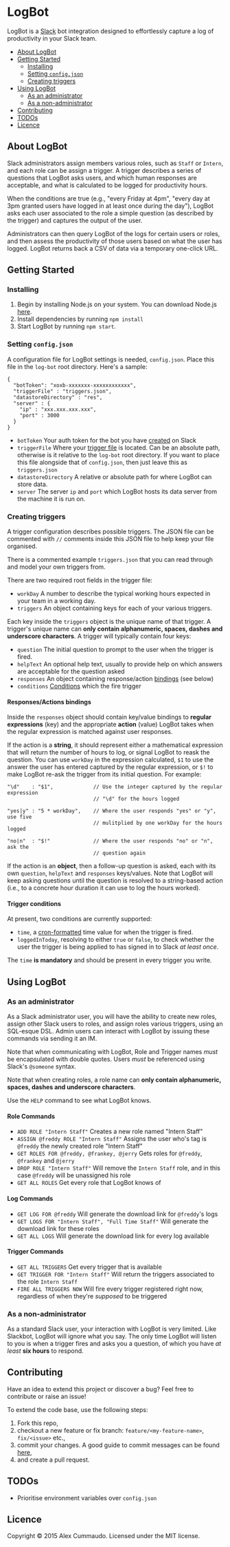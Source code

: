 # LogBot

LogBot is a [Slack](http://slack.com/) bot integration designed to effortlessly capture a log of productivity in your Slack team.

- [About LogBot](#about-logbot)
- [Getting Started](#getting-started)
  - [Installing](#installing)
  - [Setting `config.json`](#creating-configjson)
  - [Creating triggers](#creating-triggers)
- [Using LogBot](#using-logbot)
  - [As an administrator](#as-an-administrator)
  - [As a non-administrator](#as-a-non-administrator)
- [Contributing](#contributing)
- [TODOs](#todos)
- [Licence](#license)

## About LogBot

Slack administrators assign members various roles, such as `Staff` or `Intern`, and each role can be assign a trigger. A trigger describes a series of questions that LogBot asks users, and which human responses are acceptable, and what is calculated to be logged for productivity hours.

When the conditions are true (e.g., "every Friday at 4pm", "every day at 3pm granted users have logged in at least once during the day"), LogBot asks each user associated to the role a simple question (as described by the trigger) and captures the output of the user.

Administrators can then query LogBot of the logs for certain users or roles, and then assess the productivity of those users based on what the user has logged. LogBot returns back a CSV of data via a temporary one-click URL.

## Getting Started

### Installing

1. Begin by installing Node.js on your system. You can download Node.js [here](http://nodejs.org/).
2. Install dependencies by running `npm install`
3. Start LogBot by running `npm start`.

### Setting `config.json`

A configuration file for LogBot settings is needed, `config.json`. Place this file in the `log-bot` root directory. Here's a sample:

```
{
  "botToken": "xoxb-xxxxxxx-xxxxxxxxxxxx",
  "triggerFile" : "triggers.json",
  "datastoreDirectory" : "res",
  "server" : {
    "ip" : "xxx.xxx.xxx.xxx",
    "port" : 3000
  }
}
```

- `botToken` Your auth token for the bot you have [created](https://slack.com/services/new/bot) on Slack
- `triggerFile` Where your [trigger file](#triggers) is located. Can be an absolute path, otherwise is it relative to the `log-bot` root directory. If you want to place this file alongside that of `config.json`, then just leave this as `triggers.json`
- `datastoreDirectory` A relative or absolute path for where LogBot can store data.
- `server` The server `ip` and `port` which LogBot hosts its data server from the machine it is run on.

### Creating triggers

A trigger configuration describes possible triggers. The JSON file can be commented with `//` comments inside this JSON file to help keep your file organised.

There is a commented example `triggers.json` that you can read through and model your own triggers from.

There are two required root fields in the trigger file:

- `workDay` A number to describe the typical working hours expected in your team in a working day.
- `triggers` An object containing keys for each of your various triggers.

Each key inside the `triggers` object is the unique name of that trigger. A trigger's unique name can **only contain alphanumeric, spaces, dashes and underscore characters**. A trigger will typically contain four keys:

- `question` The initial question to prompt to the user when the trigger is fired.
- `helpText` An optional help text, usually to provide help on which answers are acceptable for the question asked
- `responses` An object containing response/action [bindings](#responseactions-bindings) (see below)
- `conditions` [Conditions](#trigger-conditions) which the fire trigger

#### Responses/Actions bindings

Inside the `responses` object should contain key/value bindings to **regular expressions** (key) and the appropriate **action** (value) LogBot takes when the regular expression is matched against user responses.

If the action is a **string**, it should represent either a mathematical expression that will return the number of hours to log, or signal LogBot to reask the question. You can use `workDay` in the expression calculated, `$1` to use the answer the user has entered captured by the regular expression, or `$!` to make LogBot re-ask the trigger from its initial question. For example:

```
"\d"    : "$1",				// Use the integer captured by the regular expression
							// "\d" for the hours logged

"yes|y" : "5 * workDay",	// Where the user responds "yes" or "y", use five
							// mulitplied by one workDay for the hours logged

"no|n"  : "$!"				// Where the user responds "no" or "n", ask the
							// question again
```

If the action is an **object**, then a follow-up question is asked, each with its own `question`, `helpText` and `responses` keys/values. Note that LogBot will keep asking questions until the question is resolved to a string-based action (i.e., to a concrete hour duration it can use to log the hours worked).


#### Trigger conditions

At present, two conditions are currently supported:

- `time`, a [cron-formatted](https://en.wikipedia.org/wiki/Cron#Configuration_file) time value for when the trigger is fired.
- `loggedInToday`, resolving to either `true` or `false`, to check whether the user the trigger is being applied to has signed in to Slack _at least once_.

The `time` **is mandatory** and should be present in every trigger you write.

## Using LogBot

### As an administrator

As a Slack administrator user, you will have the ability to create new roles, assign other Slack users to roles, and assign roles various triggers, using an SQL-esque DSL. Admin users can interact with LogBot by issuing these commands via sending it an IM.

Note that when communicating with LogBot, Role and Trigger names _must_ be encapsulated with double quotes. Users _must_ be referenced using Slack's `@someone` syntax.

Note that when creating roles, a role name can **only contain alphanumeric, spaces, dashes and underscore characters**.

Use the `HELP` command to see what LogBot knows.

#### Role Commands

- `ADD ROLE "Intern Staff"` Creates a new role named "Intern Staff"
- `ASSIGN @freddy ROLE "Intern Staff"` Assigns the user who's tag is `@freddy` the newly created role "Intern Staff"
- `GET ROLES FOR @freddy, @frankey, @jerry` Gets roles for `@freddy`, `@frankey` and `@jerry`
- `DROP ROLE "Intern Staff"` Will remove the `Intern Staff` role, and in this case `@freddy` will be unassigned his role
- `GET ALL ROLES` Get every role that LogBot knows of

#### Log Commands

- `GET LOG FOR @freddy` Will generate the download link for `@freddy`'s logs
- `GET LOGS FOR "Intern Staff", "Full Time Staff"` Will generate the download link for these roles
- `GET ALL LOGS` Will generate the download link for every log available

#### Trigger Commands

- `GET ALL TRIGGERS` Get every trigger that is available
- `GET TRIGGER FOR "Intern Staff"` Will return the triggers associated to the role `Intern Staff`
- `FIRE ALL TRIGGERS NOW` Will fire every trigger registered right now, regardless of when they're _supposed_ to be triggered

### As a non-administrator

As a standard Slack user, your interaction with LogBot is very limited. Like Slackbot, LogBot will ignore what you say. The only time LogBot will listen to you is when a trigger fires and asks you a question, of which you have _at least_ **six hours** to respond.

## Contributing

Have an idea to extend this project or discover a bug? Feel free to contribute or raise an issue!

To extend the code base, use the following steps:

1. Fork this repo,
2. checkout a new feature or fix branch: `feature/<my-feature-name>`, `fix/<issue>` etc.,
3. commit your changes. A good guide to commit messages can be found [here](http://chris.beams.io/posts/git-commit/),
4. and create a pull request.

## TODOs

- Prioritise environment variables over `config.json`

## Licence

Copyright &copy; 2015 Alex Cummaudo. Licensed under the MIT license.
